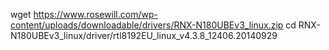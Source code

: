 wget https://www.rosewill.com/wp-content/uploads/downloadable/drivers/RNX-N180UBEv3_linux.zip
cd RNX-N180UBEv3_linux/driver/rtl8192EU_linux_v4.3.8_12406.20140929
